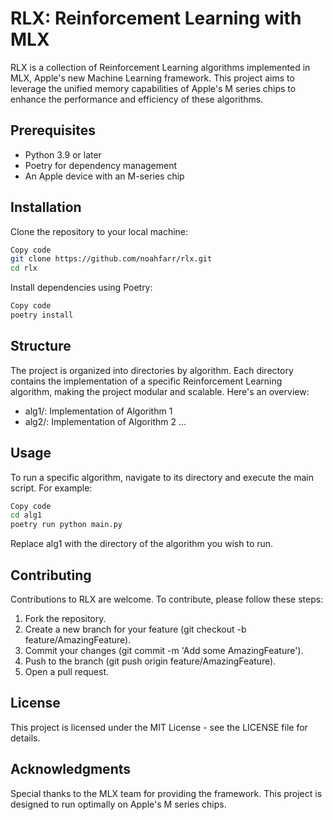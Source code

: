 # RLX: Reinforcement Learning with MLX

RLX is a collection of Reinforcement Learning algorithms implemented in MLX, Apple's new Machine Learning framework. This project aims to leverage the unified memory capabilities of Apple's M series chips to enhance the performance and efficiency of these algorithms.

## Prerequisites

- Python 3.9 or later
- Poetry for dependency management
- An Apple device with an M-series chip

## Installation

Clone the repository to your local machine:

```bash
Copy code
git clone https://github.com/noahfarr/rlx.git
cd rlx
```

Install dependencies using Poetry:
```bash
Copy code
poetry install
```

## Structure

The project is organized into directories by algorithm. Each directory contains the implementation of a specific Reinforcement Learning algorithm, making the project modular and scalable. Here's an overview:

- alg1/: Implementation of Algorithm 1
- alg2/: Implementation of Algorithm 2
...

## Usage

To run a specific algorithm, navigate to its directory and execute the main script. For example:

```bash
Copy code
cd alg1
poetry run python main.py
```
Replace alg1 with the directory of the algorithm you wish to run.

## Contributing

Contributions to RLX are welcome. To contribute, please follow these steps:

1. Fork the repository.
2. Create a new branch for your feature (git checkout -b feature/AmazingFeature).
3. Commit your changes (git commit -m 'Add some AmazingFeature').
4. Push to the branch (git push origin feature/AmazingFeature).
5. Open a pull request.

## License

This project is licensed under the MIT License - see the LICENSE file for details.

## Acknowledgments

Special thanks to the MLX team for providing the framework.
This project is designed to run optimally on Apple's M series chips.
